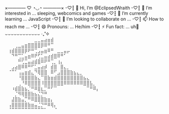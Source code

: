   ×———— ♡ ◔◡◔  ————×
-♡┇ 👋 Hi, I’m @EclipsedWraith
-♡┇ 👀 I’m interested in ... sleeping, webcomics and games
-♡┇ 🌱 I’m currently learning ... JavaScript 
-♡┇ 💞️ I’m looking to collaborate on ...
-♡┇ 📫 How to reach me ...
-♡┇ 😄 Pronouns: ... He/him
-♡┇ ⚡ Fun fact: ... uh🧍
  ⌣⌣⌣⌣⌣⌣⌣⌣⌣⌣⌣⌣ ‧₊˚✧
  ⠀⠀⠀⠀⠀⠀⠀⠀⠀⠀⠀⠀⠀⠀⠀⠀⠀⠀⠀⠀⠀⠀⠀⠀⠀⠀⠀⠀⠀⠀
⠀⠀⠀⠀⠀⠀⠀⠀⠀⣀⣀⣤⣴⣶⣾⠀⠀⠀⠀⠀⠀⠀⠀⠀⠀⠀⠀⠀⠀⠀
⠀⠀⠀⢀⣀⣤⣶⣿⣿⣿⣿⡿⠿⠛⠉⠀⠀⠀⠀⠀⠀⠀⠀⠀⠀⠀⠀⠀⠀⠀
⠀⢰⣾⣿⣿⣿⡿⠟⠛⢉⣠⣤⣶⠿⠛⠀⣀⣀⣤⡤⠀⠀⠀⠀⠀⠀⠀⠀⠀⠀
⠀⠀⠙⠛⢉⣁⣤⣶⠿⠟⢋⣁⣤⣴⣾⣿⠿⠛⠁⠀⠀⠀⠀⠀⠀⠀⠀⠀⠀⠀
⠀⠀⠀⠀⠛⢋⣉⣤⣴⣾⣿⠿⠟⠛⢉⡀⢰⡄⠀⠀⠀⠀⠀⠀⠀⠀⠀⠀⠀⠀
⠀⠀⣠⣴⣿⠿⠿⠛⠋⣁⣤⣴⡾⠀⣾⣿⠀⣿⣄⡀⠀⠀⠀⠀⠀⠀⠀⠀⠀⠀
⠀⠈⠉⠁⢠⣤⣶⣾⣄⠙⢿⣿⣿⠀⠿⠋⣠⣿⣿⣿⣷⣦⣄⡀⠀⠀⠀⠀⠀⠀
⠀⠀⠀⠀⠘⣿⣿⣿⣿⣷⣄⠉⣿⣷⣶⣾⣿⣿⣿⣿⣿⣿⣿⣿⣦⣄⠀⠀⠀⠀
⠀⠀⠀⠀⢀⠘⠿⣿⣿⣿⣿⠸⣿⣿⣿⣿⣿⣿⠿⠿⠿⠿⠿⠿⣿⣿⣧⡀⠀⠀
⠀⠀⠰⣾⣿⣷⣦⡈⠛⠿⣿⣆⡉⠛⠋⠉⠀⠀⠀⠀⠀⠀⠀⠀⠀⠉⠛⠿⡄⠀
⠀⠀⠀⡈⠻⢿⣿⣿⣷⣦⣌⡙⠛⠀⠀⠀⠀⠀⠀⠀⠀⠀⠀⠀⠀⠀⠀⠀⠀⠀
⠀⠀⣼⣿⣷⣤⡉⠛⠿⣿⣿⣿⣷⣶⡄⠀⠀⠀⠀⠀⠀⠀⠀⠀⠀⠀⠀⠀⠀⠀
⠀⢠⣿⣿⣿⣿⣿⣷⣶⣤⣈⡙⠛⠿⢿⡄⠀⠀⠀⠀⠀⠀⠀⠀⠀⠀⠀⠀⠀⠀
⠀⠈⠉⠉⠉⠉⠉⠉⠉⠉⠉⠉⠁⠀⠀⠈⠀⠀⠀⠀⠀⠀⠀⠀⠀⠀⠀⠀⠀⠀
<!---
EclipsedWraith/EclipsedWraith is a ✨ special ✨ repository because its `README.md` (this file) appears on your GitHub profile.
You can click the Preview link to take a look at your changes.
--->
